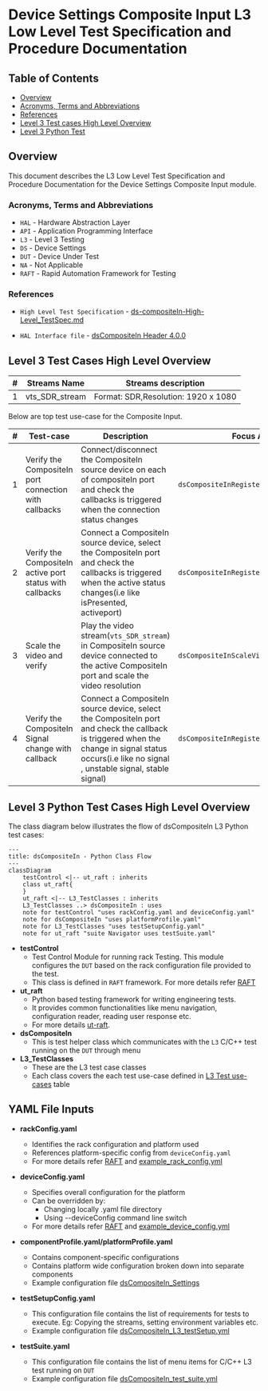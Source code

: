 # Device Settings Composite Input L3 Low Level Test Specification and Procedure Documentation

## Table of Contents

- [Overview](#overview)
- [Acronyms, Terms and Abbreviations](#acronyms-terms-and-abbreviations)
- [References](#references)
- [Level 3 Test cases High Level Overview](#level-3-test-cases-high-level-overview)
- [Level 3 Python Test](#level-3-python-test-cases-high-level-overview)

## Overview

This document describes the L3 Low Level Test Specification and Procedure Documentation for the Device Settings Composite Input module.

### Acronyms, Terms and Abbreviations

- `HAL`    - Hardware Abstraction Layer
- `API`    - Application Programming Interface
- `L3`     - Level 3 Testing
- `DS`     - Device Settings
- `DUT`    - Device Under Test
- `NA`     - Not Applicable
- `RAFT`   - Rapid Automation Framework for Testing

### References

- `High Level Test Specification` - [ds-compositeIn-High-Level_TestSpec.md](ds-compositeIn-High-Level_TestSpec.md)

- `HAL Interface file` - [dsCompositeIn Header 4.0.0](https://github.com/rdkcentral/rdk-halif-device_settings/blob/4.0.0/include/dsCompositeIn.h)


## Level 3 Test Cases High Level Overview

|#|Streams Name|Streams description|
|-|------------|-------------------|
|1|vts_SDR_stream|Format: SDR,Resolution: 1920 x 1080|

Below are top test use-case for the Composite Input.

|#|Test-case|Description|Focus APIs|
|-|---------|-----------|--------|
|1|Verify the CompositeIn port connection with callbacks|Connect/disconnect the CompositeIn source device on each of compositeIn port and check the callbacks is triggered when the connection status changes|`dsCompositeInRegisterConnectCB()`|
|2|Verify the CompositeIn active port status with callbacks|Connect a CompositeIn source device, select the CompositeIn port and check the callbacks is triggered when the active status changes(i.e like isPresented, activeport)|`dsCompositeInRegisterStatusChangeCB()`|
|3|Scale the video and verify |Play the video stream(`vts_SDR_stream`) in CompositeIn source device connected to the active CompositeIn port and scale the video resolution|`dsCompositeInScaleVideo()`|
|4|Verify the CompositeIn Signal change with callback| Connect a CompositeIn source device, select the CompositeIn port and check the callback is triggered when the change in signal status occurs(i.e like no signal , unstable signal, stable signal)|`dsCompositeInRegisterSignalChangeCB()`|

## Level 3 Python Test Cases High Level Overview

The class diagram below illustrates the flow of dsCompositeIn L3 Python test cases:

```mermaid
---
title: dsCompositeIn - Python Class Flow
---
classDiagram
    testControl <|-- ut_raft : inherits
    class ut_raft{
    }
    ut_raft <|-- L3_TestClasses : inherits
    L3_TestClasses ..> dsCompositeIn : uses
    note for testControl "uses rackConfig.yaml and deviceConfig.yaml"
    note for dsCompositeIn "uses platformProfile.yaml"
    note for L3_TestClasses "uses testSetupConfig.yaml"
    note for ut_raft "suite Navigator uses testSuite.yaml"
```

- **testControl**
  - Test Control Module for running rack Testing. This module configures the `DUT` based on the rack configuration file provided to the test.
  - This class is defined in `RAFT` framework. For more details refer [RAFT](https://github.com/rdkcentral/python_raft/blob/1.0.0/README.md)
- **ut_raft**
  - Python based testing framework for writing engineering tests.
  - It provides common functionalities like menu navigation, configuration reader, reading user response etc.
  - For more details [ut-raft](https://github.com/rdkcentral/ut-raft).
- **dsCompositeIn**
  - This is test helper class which communicates with the `L3` C/C++ test running on the `DUT` through menu
- **L3_TestClasses**
  - These are the L3 test case classes
  - Each class covers the each test use-case defined in [L3 Test use-cases](#level-3-test-cases-high-level-overview) table

## YAML File Inputs

- **rackConfig.yaml**
  - Identifies the rack configuration and platform used
  - References platform-specific config from `deviceConfig.yaml`
  - For more details refer [RAFT](https://github.com/rdkcentral/python_raft/blob/1.0.0/README.md) and [example_rack_config.yml](https://github.com/rdkcentral/python_raft/blob/1.0.0/examples/configs/example_rack_config.yml)

- **deviceConfig.yaml**
  - Specifies overall configuration for the platform
  - Can be overridden by:
    - Changing locally .yaml file directory
    - Using --deviceConfig command line switch
  - For more details refer [RAFT](https://github.com/rdkcentral/python_raft/blob/1.0.0/README.md) and [example_device_config.yml](https://github.com/rdkcentral/python_raft/blob/1.0.0/examples/configs/example_device_config.yml)

- **componentProfile.yaml/platformProfile.yaml**
  - Contains component-specific configurations
  - Contains platform wide configuration broken down into separate components
  - Example configuration file [dsCompositeIn_Settings](https://github.com/rdkcentral/rdk-halif-test-device_settings/blob/3.0.0/profiles/sink/Sink_CompositeInput.yaml)

- **testSetupConfig.yaml**
  - This configuration file contains the list of requirements for tests to execute. Eg: Copying the streams, setting environment variables etc.
  - Example configuration file [dsCompositeIn_L3_testSetup.yml](../../../host/tests/dsCompositeIn_L3_Tests/dsCompositeIn_L3_testSetup.yml)

- **testSuite.yaml**
  - This configuration file contains the list of menu items for C/C++ L3 test running on `DUT`
  - Example configuration file [dsCompositeIn_test_suite.yml](../../../host/tests/dsClasses/dsCompositeIn_test_suite.yml)
